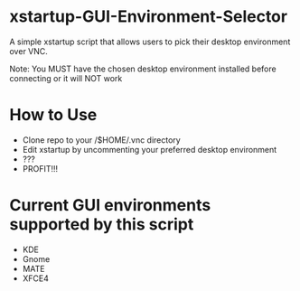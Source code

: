 # xstartup-GUI-Environment-Selector
A simple xstartup script that allows users to pick their desktop environment over VNC.

Note: You MUST have the chosen desktop environment installed before connecting or it will NOT work

# How to Use
* Clone repo to your /$HOME/.vnc directory
* Edit xstartup by uncommenting your preferred desktop environment
* ???
* PROFIT!!!

# Current GUI environments supported by this script
* KDE
* Gnome
* MATE
* XFCE4
